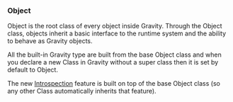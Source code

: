 ### Object

Object is the root class of every object inside Gravity. Through the Object class, objects inherit a basic interface to the runtime system and the ability to behave as Gravity objects.

All the built-in Gravity type are built from the base Object class and when you declare a new Class in Gravity without a super class then it is set by default to Object.

The new [Introspection](introspection.md) feature is built on top of the base Object class (so any other Class automatically inherits that feature).
